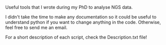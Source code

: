 Useful tools that I wrote during my PhD to analyse NGS data.

I didn't take the time to make any documentation so it could be useful to 
understand python if you want to change anything in the code.
Otherwise, feel free to send me an email.

For a short description of each script, check the Description.txt file!




